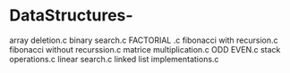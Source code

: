 # DataStructures-
array deletion.c
binary search.c
FACTORIAL .c
fibonacci with recursion.c
fibonacci without recurssion.c
matrice multiplication.c
ODD EVEN.c
stack operations.c
linear search.c
linked list implementations.c
